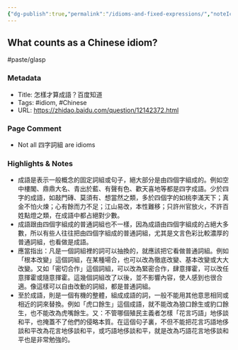 ```yaml
---
{"dg-publish":true,"permalink":"/idioms-and-fixed-expressions/","noteIcon":"2"}
---
```


## What counts as a Chinese idiom?

#paste/glasp 
### Metadata
- Title: 怎樣才算成語？百度知道
- Tags: #idiom, #Chinese
- URL: https://zhidao.baidu.com/question/12142372.html

### Page Comment
- Not all 四字詞組 are idioms

### Highlights & Notes
- 成語是表示一般概念的固定詞組或句子，絕大部分是由四個字組成的。例如空中樓閣、鼎鼎大名、青出於藍、有聲有色、歡天喜地等都是四字成語。少於四字的成語，如敲門磚、莫須有、想當然之類，多於四個字的如桃李滿天下；真金不怕火煉；心有餘而力不足；江山易改，本性難移；只許州官放火，不許百姓點燈之類，在成語中都占絕對少數。
- 成語跟由四個字組成的普通詞組也不一樣，因為成語由四個字組成的占絕大多數，所以有些人往往把由四個字組成的普通詞組，尤其是文言色彩比較濃厚的普通詞組，也看做是成語。
- 應當指出：凡是一個詞組裡的詞可以抽換的，就應該把它看做普通詞組。例如「根本改變」這個詞組，在某種場合，也可以改為徹底改變、基本改變或大大改變。又如「密切合作」這個詞組，可以改為緊密合作，肆意揮霍，可以改任意揮霍或隨意揮霍。這幾個詞組改了以後，並不影響內容，使人感到也很合適。像這樣可以自由改動的詞組，都是普通詞組。
- 至於成語，則是一個有機的整體，組成成語的詞，一般不能用其他意思相同或相近的詞來替換。例如「虎口餘生」這個成語，就不能改為狼口餘生或豹口餘生，也不能改為虎嘴餘生。又：不管哪個殖民主義者怎樣「花言巧語」地侈談和平，也掩蓋不了他們的侵略本質。在這個句子裏，不但不能把花言巧語地侈談和平改為花言地侈談和平，或巧語地侈談和平，就是改為巧語花言地侈談和平也是非常勉強的。


